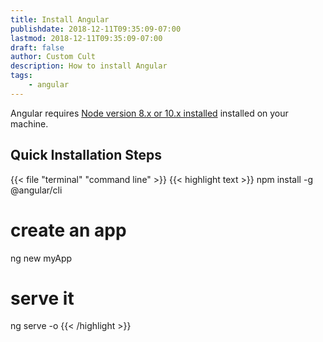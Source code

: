 ```yaml
---
title: Install Angular
publishdate: 2018-12-11T09:35:09-07:00
lastmod: 2018-12-11T09:35:09-07:00
draft: false
author: Custom Cult
description: How to install Angular
tags: 
    - angular
---
```


Angular requires [Node version 8.x or 10.x installed](/snippets/install-nodejs/) installed on your machine.

## Quick Installation Steps

{{< file "terminal" "command line" >}}
{{< highlight text >}}
npm install -g @angular/cli

# create an app
ng new myApp

# serve it
ng serve -o
{{< /highlight >}}
